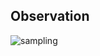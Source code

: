 ## Observation

![sampling](https://github.com/user-attachments/assets/af97f753-d56d-4b29-a00f-d6a4e6b3a74f)
